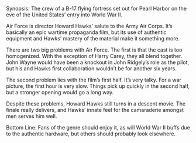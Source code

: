 Synopsis: The crew of a B-17 flying fortress set out for Pearl Harbor on the eve of the United States’ entry into World War II.

Air Force is director Howard Hawks’ salute to the Army Air Corps. It’s basically an epic wartime propaganda film, but its use of authentic equipment and Hawks’ mastery of the material make it something more.

There are two big problems with Air Force.  The first is that the cast is too homogenized.  With the exception of Harry Carey, they all blend together.  John Wayne would have been a knockout in John Ridgely’s role as the pilot, but his and Hawks first collaboration wouldn’t be for another six years.

The second problem lies with the film’s first half.  It’s very talky.  For a war picture, the first hour is very slow.  Things pick up quickly in the second half, but a stronger opening would go a long way.

Despite these problems, Howard Hawks still turns in a descent movie.  The finale really delivers, and Hawks’ innate feel for the camaraderie amongst men serves him well.

Bottom Line: Fans of the genre should enjoy it, as will World War II buffs due to the authentic hardware, but others should probably look elsewhere.


